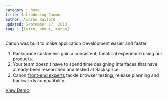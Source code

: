 ```yaml
---
category : home
title: Introducing Canon
author: Andrew Raiford
updated: September 17, 2013
tags : [intro, about, canon]
---
```


Canon was built to make application development easier and faster.

1. Rackspace customers gain a consistent, fanatical experience using our products.
2. Your team doesn't have to spend time designing interfaces that have already been researched and tested at Rackspace.
3. Canon [front-end experts](https://one.rackspace.com/display/RED/Canon) tackle browser testing, release planning and backwards compatibility.

<div>
  <a class="rs-btn rs-btn-login rs-btn-large" href="{{ site.baseurl }}/demos" target="blank">View Demo</a>
</div>
